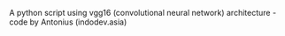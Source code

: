 A python script using vgg16 (convolutional neural network) architecture - code by Antonius (indodev.asia)
